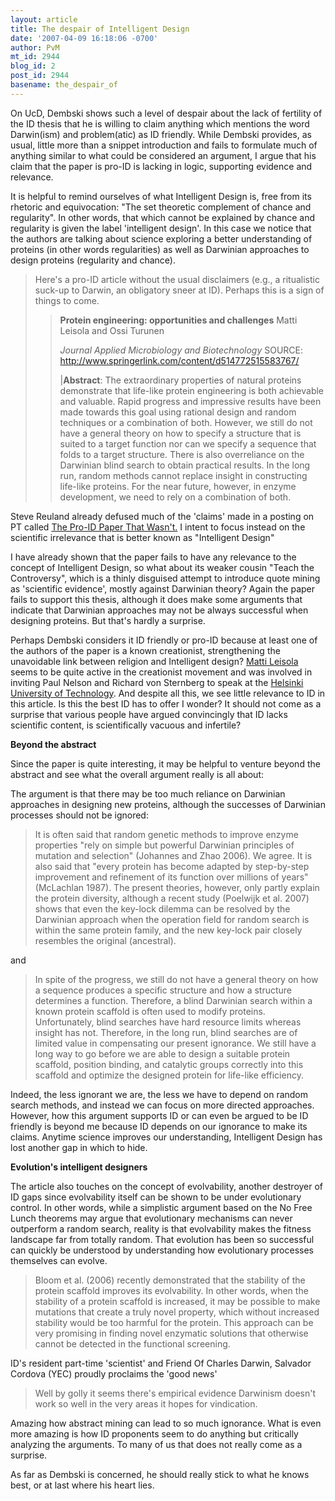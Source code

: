 ```yaml
---
layout: article
title: The despair of Intelligent Design
date: '2007-04-09 16:18:06 -0700'
author: PvM
mt_id: 2944
blog_id: 2
post_id: 2944
basename: the_despair_of
---
```

On UcD, Dembski shows such a level of despair about the lack of fertility of the ID thesis that he is willing to claim  anything which mentions the word Darwin(ism) and problem(atic) as ID friendly. While Dembski provides, as usual, little more than a snippet introduction and fails to formulate much of anything similar to what could be considered an argument, I argue that his claim that the paper is pro-ID is lacking in logic, supporting evidence and relevance.

It is helpful to remind ourselves of what Intelligent Design is, free from its rhetoric and equivocation: "The set theoretic complement of chance and regularity". In other words, that which cannot be explained by chance and regularity is given the label 'intelligent design'. In this case we notice that the authors are talking about science exploring a better understanding of proteins (in other words regularities) as well as Darwinian approaches to design proteins (regularity and chance).

> Here's a pro-ID article without the usual disclaimers (e.g., a ritualistic suck-up to Darwin, an obligatory sneer at ID). Perhaps this is a sign of things to come.
> 
> > **Protein engineering: opportunities and challenges**
> > Matti Leisola and Ossi Turunen
> > 
> > _Journal Applied Microbiology and Biotechnology_
> > SOURCE: http://www.springerlink.com/content/d514772515583767/
> > 
> > |**Abstract**: The extraordinary properties of natural proteins demonstrate that life-like protein engineering is both achievable and valuable. Rapid progress and impressive results have been made towards this goal using rational design and random techniques or a combination of both. However, we still do not have a general theory on how to specify a structure that is suited to a target function nor can we specify a sequence that folds to a target structure. There is also overreliance on the Darwinian blind search to obtain practical results. In the long run, random methods cannot replace insight in constructing life-like proteins. For the near future, however, in enzyme development, we need to rely on a combination of both.

Steve Reuland already defused much of the 'claims' made in a posting on PT called [The Pro-ID Paper That Wasn't.](/archives/2007/04/the-proid-paper.html) I intent to focus instead on the scientific irrelevance that is better known as "Intelligent Design"

I have already shown that the paper fails to have any relevance to the concept of Intelligent Design, so what about its weaker cousin "Teach the Controversy", which is a thinly disguised attempt to introduce quote mining as 'scientific evidence', mostly against Darwinian theory? Again the paper fails to support this thesis, although it does make some arguments that indicate that Darwinian approaches may not be always successful when designing proteins. But that's hardly a surprise.

Perhaps Dembski considers it ID friendly or pro-ID because at least one of the authors of the paper is a known creationist, strengthening the unavoidable link between religion and Intelligent design? [Matti Leisola](http://www.genesis.nu/8thecc/mike_story.html) seems to be quite active in the creationist movement and was involved in inviting Paul Nelson and Richard von Sternberg to speak at the  [Helsinki University of Technology](http://www.tkk.fi/Yksikot/Bioprosessitekniikka/matti/Matti_Frames.htm). And despite all this, we see little relevance to ID in this article. Is this the best ID has to offer I wonder? It should not come as a surprise that various people have argued convincingly that ID lacks scientific content, is scientifically vacuous and infertile?

**Beyond the abstract**

Since the paper is quite interesting, it may be helpful to venture beyond the abstract and see what the overall argument really is all about:

The argument is that there may be too much reliance on Darwinian approaches in designing new proteins, although the successes of Darwinian processes should not be ignored:

> It is often said that random genetic methods to improve enzyme properties "rely on simple but powerful Darwinian principles of mutation and selection" (Johannes and Zhao 2006). We agree. It is also said that "every protein has become adapted by step-by-step improvement and refinement of its function over millions of years" (McLachlan 1987). The present theories, however, only partly explain the protein diversity, although a recent study (Poelwijk et al. 2007) shows that even the key-lock dilemma can be resolved by the Darwinian approach when the operation field for random search is within the same protein family, and the new key-lock pair closely resembles the original (ancestral).

and

> In spite of the progress, we still do not have a general theory on how a sequence produces a specific structure and how a structure determines a function. Therefore, a blind Darwinian search within a known protein scaffold is often used to modify proteins. Unfortunately, blind searches have hard resource limits whereas insight has not. Therefore, in the long run, blind searches are of limited value in compensating our present ignorance. We still have a long way to go before we are able to design a suitable protein scaffold, position binding, and catalytic groups correctly into this scaffold and optimize the designed protein for life-like efficiency.

Indeed, the less ignorant we are, the less we have to depend on random search methods, and instead we can focus on more directed approaches. However, how this argument supports ID or can even be argued to be ID friendly is beyond me because ID depends on our ignorance to make its claims. Anytime science improves our understanding, Intelligent Design has lost another gap in which to hide.

**Evolution's intelligent designers**

The article also touches on the concept of evolvability, another destroyer of ID gaps since evolvability itself can be shown to be under evolutionary control. In other words, while a simplistic argument based on the No Free Lunch theorems may argue that evolutionary mechanisms can never outperform a random search, reality is that evolvability makes the fitness landscape far from totally random. That evolution has been so successful can quickly be understood by understanding how evolutionary processes themselves can evolve. 

> Bloom et al. (2006) recently demonstrated that the stability of the protein scaffold improves its evolvability. In other words, when the stability of a protein scaffold is
> increased, it may be possible to make mutations that create a truly novel property, which without increased stability would be too harmful for the protein. This approach can be very promising in finding novel enzymatic solutions that otherwise cannot be detected in the functional screening.

ID's resident part-time 'scientist' and Friend Of Charles Darwin, Salvador Cordova (YEC) proudly proclaims the 'good news'

> Well by golly it seems there's empirical evidence Darwinism doesn't work so well in the very areas it hopes for vindication. 

Amazing how abstract mining can lead to so much ignorance. What is even more amazing is how ID proponents seem to do anything but critically analyzing the arguments. To many of us that does not really come as a surprise.

As far as Dembski is concerned, he should really stick to what he knows best, or at last where his heart lies.
